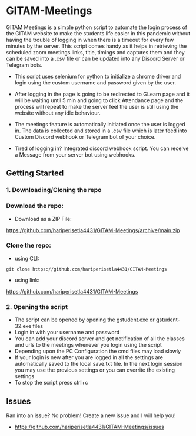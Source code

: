 
# GITAM-Meetings

GITAM Meetings is a simple python script to automate the login process of the GITAM website to make the students life easier in this pandemic without having the trouble of logging in when there is a timeout for every few minutes by the server. This script comes handy as it helps in retrieving the scheduled zoom meetings links, title, timings and captures them and they can be saved into a .csv file or can be updated into any Discord Server or Telegram bots. 

- This script uses selenium for python to initialize a chrome driver and login using the custom username and password given by the user. 

- After logging in the page is going to be redirected to GLearn page and it will be waiting until 5 min and going to click Attendance page and the process will repeat to make the server feel the user is still using the website without any idle behaviour.

- The meetings feature is automatically initiated once the user is logged in. The data is collected and stored in a .csv file which is later feed into Custom Discord webhook or Telegram bot of your choice.

- Tired of logging in? Integrated discord webhook script. You can receive a Message from your server bot using webhooks.

## Getting Started

### 1. Downloading/Cloning the repo
### Download the repo:
   - Download as a ZIP File:

https://github.com/hariperisetla4431/GITAM-Meetings/archive/main.zip

### Clone the repo:
   - using CLI:
```
git clone https://github.com/hariperisetla4431/GITAM-Meetings
```
   - using link:
                 
   https://github.com/hariperisetla4431/GITAM-Meetings
   
### 2. Opening the script
   - The script can be opened by opening the gstudent.exe or gstudent-32.exe files
   - Login in with your username and password
   - You can add your discord server and get notification of all the classes and urls to the meetings whenever you login using the script
   - Depending upon the PC Configuration the cmd files may load slowly
   - If your login is new after you are logged in all the settings are automatically saved to the local save.txt file. In the next login session you may use the previous settings or you can overrite the existing settings
   - To stop the script press ctrl+c

## Issues
   Ran into an issue? No problem! Create a new issue and I will help you!
   
   - https://github.com/hariperisetla4431/GITAM-Meetings/issues
